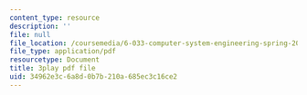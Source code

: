 ```yaml
---
content_type: resource
description: ''
file: null
file_location: /coursemedia/6-033-computer-system-engineering-spring-2018/34962e3c6a8d0b7b210a685ec3c16ce2_r2_-2KW76ec.pdf
file_type: application/pdf
resourcetype: Document
title: 3play pdf file
uid: 34962e3c-6a8d-0b7b-210a-685ec3c16ce2
---
```

